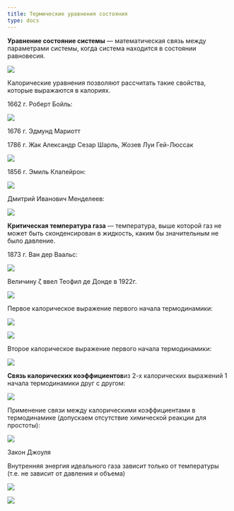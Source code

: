 ```yaml
---
title: Термические уравнения состояния
type: docs
---
```


**Уравнение состояние системы** — математическая связь между параметрами системы, когда система находится в состоянии равновесия.

![](/images/termicheskie-uravneniya-sostoyaniya/termicheskie-uravneniya-sostoyaniya_clip_image001.png)

Калорические уравнения позволяют рассчитать такие свойства, которые выражаются в калориях.

1662 г. Роберт Бойль:

![](/images/termicheskie-uravneniya-sostoyaniya/termicheskie-uravneniya-sostoyaniya_clip_image001_0000.png)

1676 г. Эдмунд Мариотт

1786 г. Жак Александр Сезар Шарль, Жозев Луи Гей-Люссак

![](/images/termicheskie-uravneniya-sostoyaniya/termicheskie-uravneniya-sostoyaniya_clip_image001_0001.png)

1856 г. Эмиль Клапейрон:

![](/images/termicheskie-uravneniya-sostoyaniya/termicheskie-uravneniya-sostoyaniya_clip_image001_0002.png)

Дмитрий Иванович Менделеев:

![](/images/termicheskie-uravneniya-sostoyaniya/termicheskie-uravneniya-sostoyaniya_clip_image001_0003.png)

**Критическая температура газа** — температура, выше которой газ не может быть сконденсирован в жидкость, каким бы значительным не было давление.

1873 г. Ван дер Ваальс:

![](/images/termicheskie-uravneniya-sostoyaniya/termicheskie-uravneniya-sostoyaniya_clip_image001_0004.png)

Величину ζ ввел Теофил де Донде в 1922г.

![](/images/termicheskie-uravneniya-sostoyaniya/termicheskie-uravneniya-sostoyaniya_clip_image001_0006.png)

Первое калорическое выражение первого начала термодинамики:

![](/images/termicheskie-uravneniya-sostoyaniya/termicheskie-uravneniya-sostoyaniya_clip_image001_0005.png)

![](/images/termicheskie-uravneniya-sostoyaniya/termicheskie-uravneniya-sostoyaniya_clip_image001_0012.png)

Второе калорическое выражение первого начала термодинамики:

![](/images/termicheskie-uravneniya-sostoyaniya/termicheskie-uravneniya-sostoyaniya_clip_image001_0008.png)

**Связь калорических коэффициентов**из 2-х калорических выражений 1 начала термодинамики друг с другом:

![](/images/termicheskie-uravneniya-sostoyaniya/termicheskie-uravneniya-sostoyaniya_clip_image001_0015.png)

Применение связи между калорическими коэффициентами в термодинамике (допускаем отсутствие химической реакции для простоты):

![](/images/termicheskie-uravneniya-sostoyaniya/termicheskie-uravneniya-sostoyaniya_clip_image001_0019.png)

Закон Джоуля

Внутренняя энергия идеального газа зависит только от температуры (т.е. не зависит от давления и объема)

![](/images/termicheskie-uravneniya-sostoyaniya/termicheskie-uravneniya-sostoyaniya_clip_image001_0020.png)

![](/images/termicheskie-uravneniya-sostoyaniya/termicheskie-uravneniya-sostoyaniya_clip_image001_0021.png)

